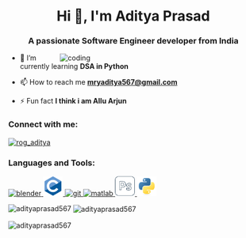 <h1 align="center">Hi 👋, I'm Aditya Prasad</h1>
<h3 align="center">A passionate Software Engineer developer from India</h3>

<img align="right" alt="coding" width="400" src="https://gifdb.com/images/high/hacker-you-have-been-hacked-snt8b8zv3tqqm8xa.gif">


- 🌱 I’m currently learning **DSA in Python**

- 📫 How to reach me **mryaditya567@gmail.com**

- ⚡ Fun fact **I think i am Allu Arjun**

<h3 align="left">Connect with me:</h3>
<p align="left">
<a href="https://instagram.com/rog_aditya" target="blank"><img align="center" src="https://raw.githubusercontent.com/rahuldkjain/github-profile-readme-generator/master/src/images/icons/Social/instagram.svg" alt="rog_aditya" height="30" width="40" /></a>
</p>

<h3 align="left">Languages and Tools:</h3>
<p align="left"> <a href="https://www.blender.org/" target="_blank" rel="noreferrer"> <img src="https://download.blender.org/branding/community/blender_community_badge_white.svg" alt="blender" width="40" height="40"/> </a> <a href="https://www.cprogramming.com/" target="_blank" rel="noreferrer"> <img src="https://raw.githubusercontent.com/devicons/devicon/master/icons/c/c-original.svg" alt="c" width="40" height="40"/> </a> <a href="https://git-scm.com/" target="_blank" rel="noreferrer"> <img src="https://www.vectorlogo.zone/logos/git-scm/git-scm-icon.svg" alt="git" width="40" height="40"/> </a> <a href="https://www.mathworks.com/" target="_blank" rel="noreferrer"> <img src="https://upload.wikimedia.org/wikipedia/commons/2/21/Matlab_Logo.png" alt="matlab" width="40" height="40"/> </a> <a href="https://www.photoshop.com/en" target="_blank" rel="noreferrer"> <img src="https://raw.githubusercontent.com/devicons/devicon/master/icons/photoshop/photoshop-line.svg" alt="photoshop" width="40" height="40"/> </a> <a href="https://www.python.org" target="_blank" rel="noreferrer"> <img src="https://raw.githubusercontent.com/devicons/devicon/master/icons/python/python-original.svg" alt="python" width="40" height="40"/> </a> </p>

<p><img align="left" src="https://github-readme-stats.vercel.app/api/top-langs?username=adityaprasad567&show_icons=true&locale=en&layout=compact" alt="adityaprasad567" /></p>

<p>&nbsp;<img align="center" src="https://github-readme-stats.vercel.app/api?username=adityaprasad567&show_icons=true&locale=en" alt="adityaprasad567" /></p>

<p><img align="center" src="https://github-readme-streak-stats.herokuapp.com/?user=adityaprasad567&" alt="adityaprasad567" /></p>
